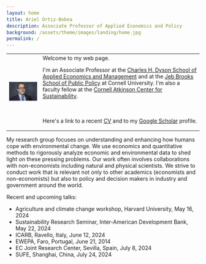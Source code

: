 ```yaml
---
layout: home
title: Ariel Ortiz-Bobea
description: Associate Professor of Applied Economics and Policy
background: /assets/theme/images/landing/home.jpg
permalink: /
---
```



<!--
THIS IS A COMMENT
- To have two columns, use an html table to emulate a table with two columns

- This is how embeed links in a html code
<a href="https://dyson.cornell.edu" target="_blank">Charles H. Dyson School of Applied Economics and Management</a>

<br/> is just space between paragraphs in html
-->


<table>
<tr>
<td>
    <img src="/assets/theme/images/landing/aob.jpg" alt="MarineGEO circle logo" style="width: 350px"/>
</td>
<td>
Welcome to my web page.

I'm an Associate Professor at the  <a href="https://dyson.cornell.edu" target="_blank">Charles H. Dyson School of Applied Economics and Management</a> and at the <a href="https://publicpolicy.cornell.edu" target="_blank">Jeb Brooks School of Public Policy</a> at Cornell University. I'm also a faculty fellow at the <a href="https://www.atkinson.cornell.edu" target="_blank">Cornell Atkinson Center for Sustainability</a>.

<br/><br/>
Here's a link to a recent <a href="/assets/theme/cv.pdf" target="_blank">CV</a> and to my <a href="https://scholar.google.com/citations?user=kEZ0ezkAAAAJ&hl=en" target="_blank">Google Scholar</a> profile.
</td>
</tr>
</table>

My research group focuses on understanding and enhancing how humans cope with environmental change. We use economics and quantitative methods to rigorously analyze economic and environmental data to shed light on these pressing problems. Our work often involves collaborations with non-economists including natural and physical scientists. We strive to conduct work that is relevant not only to other academics (economists and non-economists) but also to policy and decision makers in industry and government around the world.

Recent and upcoming talks:
- Agriculture and climate change workshop, Harvard University, May 16, 2024
- Sustainability Research Seminar, Inter-American Development Bank, May 22, 2024
- ICARB, Ravello, Italy, June 12, 2024
- EWEPA, Faro, Portugal, June 21, 2014
- EC Joint Research Center, Sevilla, Spain, July 8, 2024
- SUFE, Shanghai, China, July 24, 2024

